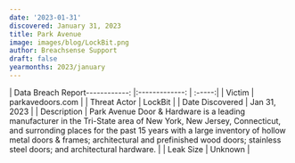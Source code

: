 ```yaml
---
date: '2023-01-31'
discovered: January 31, 2023
title: Park Avenue
image: images/blog/LockBit.png
author: Breachsense Support
draft: false
yearmonths: 2023/january
---
```


| Data Breach Report------------:     |:-------------:    | :-----:|
| Victim      | parkavedoors.com      | 
| Threat Actor      | LockBit      | 
| Date Discovered      | Jan 31, 2023      | 
| Description      | Park Avenue Door & Hardware is a leading manufacturer in the Tri-State area of New York, New Jersey, Connecticut, and surronding places for the past 15 years with a large inventory of hollow metal doors & frames; architectural and prefinished wood doors; stainless steel doors; and architectural hardware.       | 
| Leak Size      | Unknown      | 

